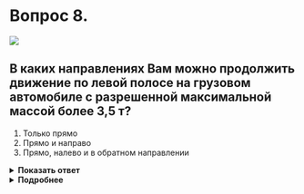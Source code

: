 # Вопрос 8.

![](https://s.drom.ru/i24228/pdd/tickets/2016/1543885555.jpg)

## В каких направлениях Вам можно продолжить движение по левой полосе на грузовом автомобиле с разрешенной максимальной массой более 3,5 т?

1. Только прямо
2. Прямо и направо
3. Прямо, налево и в обратном направлении

<details>
<summary><b>Показать ответ</b></summary>
Правильный ответ: 1
</details>
<details>
<summary><b>Подробнее</b></summary>
Действие знака 4.1.4 «Движение прямо или направо», согласно табличке 8.4.1 «Вид транспортного средства» распространяется на грузовые автомобили, в том числе с прицепом, с разрешённой максимальной массой более 3,5 т. Для поворота направо необходимо было заблаговременно занять крайнее правое положение на проезжей части, поэтому с занимаемой полосы можете продолжить движение только прямо.
(«Дорожные знаки», пункт 8.5 ПДД)
</details>